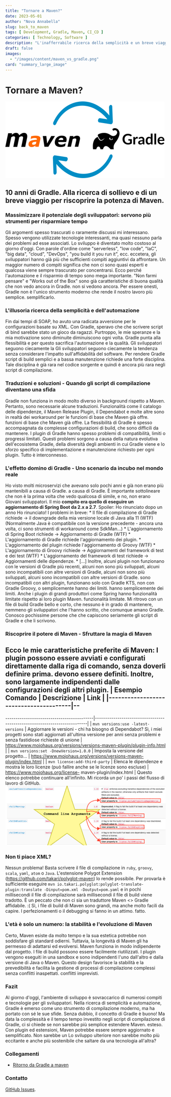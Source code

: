 ```yaml
---
title: "Tornare a Maven?"
date: 2023-05-01
author: "Nova Annabella"
slug: back_to_maven
tags: [ Development, Gradle, Maven, CI_CD ]
categories: [ Technology, Software ]
description: "L'inafferrabile ricerca della semplicità e un breve viaggio alla riscoperta della potenza di Maven".
draft: false
images:
  - "/images/content/maven_vs_gradle.png"
card: "summary_large_image"
---
```




# Tornare a Maven?

[![maven_vs_gradle](/images/content/maven_vs_gradle.png)](https://phauer.com/2018/moving-back-from-gradle-to-maven/)

## 10 anni di Gradle. Alla ricerca di sollievo e di un breve viaggio per riscoprire la potenza di Maven.



### Massimizzare il potenziale degli sviluppatori: servono più strumenti per risparmiare tempo

Gli argomenti spesso trascurati o raramente discussi mi interessano. Spesso vengono utilizzate tecnologie interessanti,
ma quasi nessuno parla dei problemi ad esse associati. Lo sviluppo è diventato molto costoso al giorno d'oggi. Con
parole d'ordine come "serverless", "low code", "IaC", "big data", "cloud", "DevOps", "you build it you run it", ecc.
eccetera, gli sviluppatori hanno già più che sufficienti compiti aggiuntivi da affrontare. Un maggior numero di compiti
significa che non ci sono quasi esperti e qualcosa viene sempre trascurato per concentrarsi. Ecco perché l'automazione e
il risparmio di tempo sono mega importante. "Non farmi pensare" e "Works out of the Box" sono già caratteristiche di
buona qualità che non vedo ancora in Gradle. non si vedono ancora. Per essere onesti, Gradle non è l'unico strumento
moderno che rende il nostro lavoro più semplice. semplificarlo.

### L'illusoria ricerca della semplicità e dell'automazione

Fin dai tempi di SOAP, ho avuto una radicata avversione per le configurazioni basate su XML. Con Gradle, speravo che che
scrivere script di bind sarebbe stato un gioco da ragazzi. Purtroppo, le mie speranze e la mia motivazione sono
diminuite diminuiscono ogni volta. Gradle punta alla flessibilità e per questo sacrifica l'automazione e la qualità. Gli
sviluppatori seguono ciecamente la Gli sviluppatori seguono ciecamente la tendenza senza considerare l'impatto
sull'affidabilità del software. Per rendere Gradle script di build semplici e a bassa manutenzione richiede una forte
disciplina. Tale disciplina è già rara nel codice sorgente e quindi è ancora più rara negli script di compilazione.

### Traduzioni e soluzioni - Quando gli script di compilazione diventano una sfida

Gradle non funziona in modo molto diverso in background rispetto a Maven. Pertanto, sono necessarie alcune traduzioni.
Funzionalità come il catalogo delle dipendenze, il Maven Release Plugin, il Dependabot e molte altre sono in realtà dei
workaround per le funzioni di base che Maven già offre. funzioni di base che Maven già offre. La flessibilità di Gradle
è spesso accompagnata da complesse configurazioni di build, che sono difficili da mantenere. I plugin di Gradle hanno
spesso problemi di compatibilità, limiti o progressi limitati. Questi problemi sorgono a causa della natura evolutiva
dell'ecosistema Gradle, della diversità degli ambienti in cui Gradle viene e lo sforzo specifico di implementazione e
manutenzione richiesto per ogni plugin. Tutto è interconnesso.

### L'effetto domino di Gradle - Uno scenario da incubo nel mondo reale

Ho visto molti microservizi che avevano solo pochi anni e già non erano più mantenibili a causa di Gradle. a causa di
Gradle. È importante sottolineare che non è la prima volta che vedo qualcosa di simile, e no, non erano Giovani
sviluppatori. Il mio **compito era quello di eseguire un aggiornamento di Spring Boot da 2.x a 2.7**. Spoiler: Ho
rinunciato dopo un anno Ho rinunciato! I problemi in breve: * Il file di compilazione di Gradle richiede -> il
downgrade della mia versione locale di Java alla 11 (WTF) (Normalmente Java è  compatibile con la versione precedente -
ancora una volta, ci sono strumenti di workaround come SdkMan...) * L'aggiornamento di Spring Boot richiede ->
Aggiornamento di Gradle (WTF) * L'aggiornamento di Gradle richiede l'aggiornamento dei plugin. * L'aggiornamento del
plugin richiede l'aggiornamento di Groovy (WTF) * L'aggiornamento di Groovy richiede -> Aggiornamenti del framework di
test e dei test (WTF) * L'aggiornamento del framework di test richiede -> Aggiornamenti delle dipendenze. * \[...]
Inoltre, alcuni plugin non funzionano con le versioni di Gradle più recenti, alcuni non sono più sviluppati, alcuni sono
incompatibili con altre versioni di Gradle, alcuni non sono più sviluppati, alcuni sono incompatibili con altre versioni
di Gradle.  sono incompatibili con altri plugin, funzionano solo con Gradle KTS, non con Gradle Groovy, o semplicemente
hanno dei limiti.  hanno semplicemente dei limiti. Anche i plugin di grandi produttori come Spring hanno funzionalità
limitate rispetto ai loro plugin Maven.  funzionalità limitate. Mi ritrovo con un file di build Gradle bello e corto,
che nessuno è in grado di mantenere,  nemmeno gli sviluppatori che l'hanno scritto, che comunque amano Gradle. Conosco
pochissime persone che  che capiscono seriamente gli script di Gradle e che li scrivono.

### Riscoprire il potere di Maven - Sfruttare la magia di Maven

Ecco le mie caratteristiche preferite di Maven: I plugin possono essere avviati e configurati direttamente dalla riga di
comando, senza doverli definire prima. devono essere definiti. Inoltre, sono largamente indipendenti dalle
configurazioni degli altri plugin. | Esempio Comando | Descrizione | Link | |---------------------------------------|--
------------------------------------------------------------------------------------------------------------------------
-------------------------------------------|--------------------------------------------------------------------------|
| `mvn versions:use -latest-versions` | Aggiornare le versioni - chi ha bisogno di Dependabot? Sì, i miei progetti sono
stati aggiornati all'ultima versione per anni senza problemi e senza fastidiose richieste di unione |
https://www.mojohaus.org/versions/versions-maven-plugin/plugin-info.html | | `mvn versions:set -DnewVersion=1.0.0` |
Imposta la versione del progetto...
| https://www.mojohaus.org/versions/versions-maven-plugin/index.html | | `mvn license:add-third-party` | Elenca le
dipendenze e mostra le loro licenze (può fallire anche se le licenze sono escluse) | https://www.mojohaus.org/license-
maven-plugin/index.html | Questo elenco potrebbe continuare all'infinito. Mi ricorda un po' i passi del flusso di
lavoro di GitHub. ![maven_plugin_command_line_args](/images/content/maven_plugin_command_line_args.png)

### Non ti piace XML?

Nessun problema! Basta scrivere il file di compilazione in `ruby`, `groovy`, `scala`, `yaml`, `atom` o `Java`.
L'estensione Polygot Extension (https://github.com/takari/polyglot-maven) lo rende possibile. Per provarla è sufficiente
eseguire `mvn io.takari.polyglot:polyglot-translate-plugin:translate -Dinput=pom.xml -Doutput=pom.yaml` e in pochi
millisecondi il file di compilazione sarà millisecondi il file di build viene tradotto. È un peccato che non ci sia un
traduttore Maven <> Gradle affidabile. :( Sì, i file di build di Maven sono grandi, ma anche molto facili da capire. I
perfezionamenti o il debugging si fanno in un attimo. fatto.

### L'età è solo un numero: la stabilità e l'evoluzione di Maven

Certo, Maven esiste da molto tempo e la sua estetica potrebbe non soddisfare gli standard odierni. Tuttavia, la
longevità di Maven gli ha permesso di adattarsi ed evolversi. Maven funziona in modo indipendente dal progetto. I file
di build possono essere facilmente riutilizzati. I plugin vengono eseguiti in una sandbox e sono indipendenti l'uno
dall'altro e dalla versione di Java o Maven. Questo design favorisce la stabilità e la prevedibilità e facilita la
gestione di processi di compilazione complessi senza conflitti inaspettati. conflitti imprevisti.

### Fazit

Al giorno d'oggi, l'ambiente di sviluppo è sovraccarico di numerosi compiti e tecnologie per gli sviluppatori. Nella
ricerca di semplicità e automazione, Gradle è emerso come uno strumento di compilazione moderno, ma ha portato con sé le
sue sfide. Senza dubbio, il concetto di Gradle è buono! Ma data la complessità e il tempo tempo investito negli script
di compilazione di Gradle, ci si chiede se non sarebbe più semplice estendere Maven. esteso. Con plugin ed estensioni,
Maven potrebbe essere sempre aggiornato e semplificato. Non sarebbe un Lo sviluppo ulteriore non sarebbe molto più
eccitante e anche più sostenibile che saltare da una tecnologia all'altra?

### Collegamenti

* [Ritorno da Gradle a maven](https://phauer.com/2018/moving-back-from-gradle-to-maven/)

### Contatto

[GitHub Issues](https://github.com/NovaAnnabella/the_unspoken/issues/new/choose).
